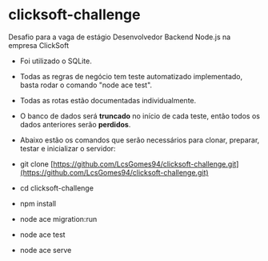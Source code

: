 # clicksoft-challenge
Desafio para a vaga de estágio Desenvolvedor Backend Node.js na empresa ClickSoft 

- Foi utilizado o SQLite.
    
- Todas as regras de negócio tem teste automatizado implementado, basta rodar o comando "node ace test".
- Todas as rotas estão documentadas individualmente.
- O banco de dados será **truncado** no início de cada teste, então todos os dados anteriores serão **perdidos**.


- Abaixo estão os comandos que serão necessários para clonar, preparar, testar e inicializar o servidor: 
- git clone [https://github.com/LcsGomes94/clicksoft-challenge.git](https://github.com/LcsGomes94/clicksoft-challenge.git)
- cd clicksoft-challenge 
- npm install  
- node ace migration:run  
- node ace test  
- node ace serve
